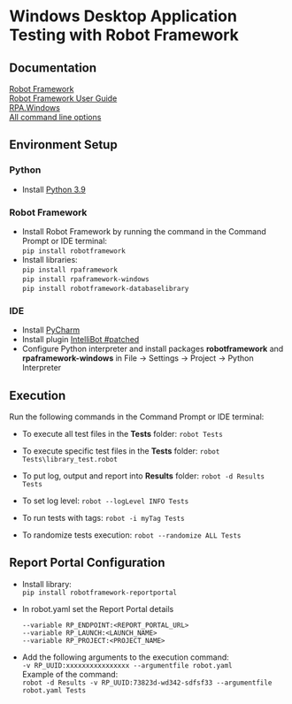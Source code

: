# Windows Desktop Application Testing with Robot Framework
## Documentation
[Robot Framework](https://robotframework.org/)  
[Robot Framework User Guide](http://robotframework.org/robotframework/latest/RobotFrameworkUserGuide.html)  
[RPA.Windows](https://robocorp.com/docs/libraries/rpa-framework/rpa-windows)  
[All command line options](https://github.com/robotframework/robotframework/blob/master/doc/userguide/src/Appendices/CommandLineOptions.rst)

## Environment Setup

### Python

- Install [Python 3.9](https://www.python.org/downloads/)

### Robot Framework

- Install Robot Framework by running the command in the Command Prompt or IDE terminal:  
```pip install robotframework``` 
- Install libraries:  
```pip install rpaframework```  
```pip install rpaframework-windows```  
```pip install robotframework-databaselibrary```  


### IDE

- Install [PyCharm](https://www.jetbrains.com/pycharm/)
- Install plugin [IntelliBot #patched](https://plugins.jetbrains.com/plugin/17424-intellibot-patched)
- Configure Python interpreter and install packages **robotframework** and **rpaframework-windows** in File -> Settings -> Project -> Python Interpreter

## Execution

Run the following commands in the Command Prompt or IDE terminal:
- To execute all test files in the **Tests** folder:
```robot Tests```

- To execute specific test files in the **Tests** folder:
```robot Tests\library_test.robot```

- To put log, output and report into **Results** folder:
```robot -d Results Tests```

- To set log level:
```robot --logLevel INFO Tests```

- To run tests with tags:
```robot -i myTag Tests```

- To randomize tests execution:
```robot --randomize ALL Tests```

## Report Portal Configuration
- Install library:  
```pip install robotframework-reportportal```  

- In robot.yaml set the Report Portal details
    ```
    --variable RP_ENDPOINT:<REPORT_PORTAL_URL>
    --variable RP_LAUNCH:<LAUNCH_NAME>
    --variable RP_PROJECT:<PROJECT_NAME>
    ```

- Add the following arguments to the execution command:  
```-v RP_UUID:xxxxxxxxxxxxxxxx --argumentfile robot.yaml```  
Example of the command:  
```robot -d Results -v RP_UUID:73823d-wd342-sdfsf33 --argumentfile robot.yaml Tests```

